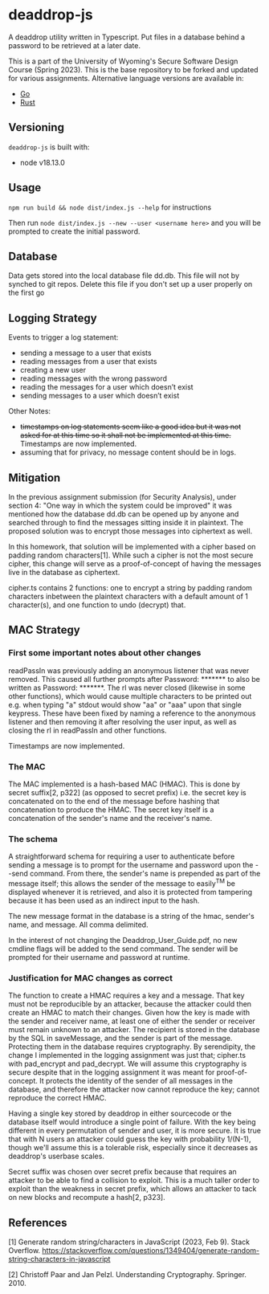 #  deaddrop-js

A deaddrop utility written in Typescript. Put files in a database behind a password to be retrieved at a later date.

This is a part of the University of Wyoming's Secure Software Design Course (Spring 2023). This is the base repository to be forked and updated for various assignments. Alternative language versions are available in:
- [Go](https://github.com/andey-robins/deaddrop-go)
- [Rust](https://github.com/andey-robins/deaddrop-rs)

## Versioning

`deaddrop-js` is built with:
- node v18.13.0

## Usage

`npm run build && node dist/index.js --help` for instructions

Then run `node dist/index.js --new --user <username here>` and you will be prompted to create the initial password.

## Database

Data gets stored into the local database file dd.db. This file will not by synched to git repos. Delete this file if you don't set up a user properly on the first go

## Logging Strategy

Events to trigger a log statement:
- sending a message to a user that exists
- reading messages from a user that exists
- creating a new user
- reading messages with the wrong password
- reading the messages for a user which doesn’t exist
- sending messages to a user which doesn’t exist

Other Notes:
- ~~timestamps on log statements seem like a good idea but it was not asked for at this time so it shall not be implemented
at this time.~~ Timestamps are now implemented.
- assuming that for privacy, no message content should be in logs.

## Mitigation

In the previous assignment submission (for Security Analysis), under section 4: "One way in which the system could
be improved" it was
mentioned how the database dd.db can be opened up by anyone and searched through to find the messages sitting inside it in
plaintext. The proposed solution was to encrypt those messages into ciphertext as well.

In this homework, that solution will
be implemented with a cipher based on padding random characters[1]. While such a cipher is not the most secure cipher,
this change will serve as a proof-of-concept of having the messages live in the database as ciphertext.

cipher.ts contains 2 functions: one to encrypt a string by padding random characters inbetween the plaintext characters
with a default amount of 1 character(s),
and one function to undo (decrypt) that.

## MAC Strategy

### First some important notes about other changes

readPassIn was previously adding an anonymous listener that was never removed. This caused all further prompts after
Password: \*\*\*\*\*\*\* to also be written as Password: \*\*\*\*\*\*\*. The rl was never closed (likewise in some other
functions), which would cause multiple characters to be printed out e.g. when typing "a" stdout would show "aa" or "aaa"
upon that single keypress. These have been fixed by naming a reference to the anonymous listener and then removing it after
resolving the user input, as well as closing the rl in readPassIn and other functions.

Timestamps are now implemented.

### The MAC

The MAC implemented is a hash-based MAC (HMAC). This is done by secret suffix[2, p322] (as opposed to secret prefix) i.e. the
secret key is concatenated on to the end of the message before hashing that concatenation to produce the HMAC. The secret key
itself is a concatenation of the sender's name and the receiver's name.

### The schema

A straightforward schema for requiring a user to authenticate before sending a message is to prompt for the username and
password upon the --send command. From there, the sender's name is prepended as part
of the message itself; this allows the sender of the message to easily<sup>TM</sup> be displayed whenever it is retrieved,
and also it is
protected from tampering because it has been used as an indirect input to the hash.

The new message format in the database is a string of the hmac, sender's name, and message. All comma delimited.

In the interest of not changing the Deaddrop_User_Guide.pdf, no new cmdline flags will be added to the send command. The
sender will be prompted for their username and password at runtime.

### Justification for MAC changes as correct

The function to create a HMAC requires a key and a message.
That key must not be reproducible by an attacker, because the attacker could then create an HMAC to match their changes.
Given how the key is made with the sender and receiver name,
at least one of either the sender or receiver must remain unknown to an attacker. The recipient is stored in the
database by the SQL in saveMessage, and the sender is part of the message. Protecting them
in the database requires cryptography. By serendipity, the change I implemented in the logging assignment was just that;
cipher.ts with pad_encrypt and pad_decrypt. We will assume this cryptography is secure despite that in the logging
assignment it was meant for proof-of-concept. It protects the identity of the sender of all messages in the database, and
therefore the attacker now cannot reproduce the key; cannot reproduce the correct HMAC.

Having a single key stored by deaddrop in either sourcecode or the database itself would introduce a single point of failure.
With the key being different in every permutation of sender and user, it is more secure.
It is true that with N users an attacker could guess the key with probability 1/(N-1), though we'll assume this is a
tolerable risk, especially since it decreases as deaddrop's userbase scales.

Secret suffix was chosen over secret prefix because that requires an attacker to be able to find a collision to exploit.
This is a
much taller order to exploit than the weakness in secret prefix, which allows an attacker to tack on new blocks and recompute
a hash[2, p323].


## References

[1] Generate random string/characters in JavaScript (2023, Feb 9). Stack Overflow.
https://stackoverflow.com/questions/1349404/generate-random-string-characters-in-javascript

[2] Christoff Paar and Jan Pelzl. Understanding Cryptography. Springer. 2010.
